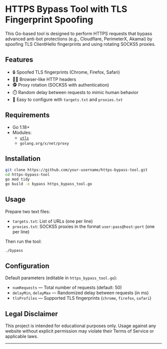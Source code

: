 # HTTPS Bypass Tool with TLS Fingerprint Spoofing

This Go-based tool is designed to perform HTTPS requests that bypass advanced anti-bot protections (e.g., Cloudflare, PerimeterX, Akamai) by spoofing TLS ClientHello fingerprints and using rotating SOCKS5 proxies.

## Features

- 🔒 Spoofed TLS fingerprints (Chrome, Firefox, Safari)
- 🧑‍💻 Browser-like HTTP headers
- 🕵️ Proxy rotation (SOCKS5 with authentication)
- ⏱️ Random delay between requests to mimic human behavior
- 📄 Easy to configure with `targets.txt` and `proxies.txt`

## Requirements

- Go 1.18+
- Modules:
  - [`utls`](https://github.com/refraction-networking/utls)
  - `golang.org/x/net/proxy`

## Installation

```bash
git clone https://github.com/your-username/https-bypass-tool.git
cd https-bypass-tool
go mod tidy
go build -o bypass https_bypass_tool.go
```

## Usage

Prepare two text files:

- `targets.txt`: List of URLs (one per line)
- `proxies.txt`: SOCKS5 proxies in the format `user:pass@host:port` (one per line)

Then run the tool:

```bash
./bypass
```

## Configuration

Default parameters (editable in `https_bypass_tool.go`):

- `numRequests` — Total number of requests (default: 50)
- `delayMin`, `delayMax` — Randomized delay between requests (in ms)
- `tlsProfiles` — Supported TLS fingerprints (`chrome`, `firefox`, `safari`)

## Legal Disclaimer

This project is intended for educational purposes only. Usage against any website without explicit permission may violate their Terms of Service or applicable laws.

---
